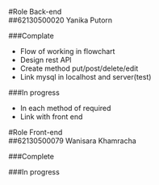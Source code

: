 #Role Back-end<br>
##62130500020 Yanika Putorn<br>

###Complate
- Flow of working in flowchart<br>
- Design rest APl<br>
- Create method put/post/delete/edit<br>
- Link mysql in localhost and server(test)<br>

###In progress
- In each method of required<br>
- Link with front end<br>

#Role Front-end<br>
##62130500079 Wanisara Khamracha<br>

###Complete

###In progress